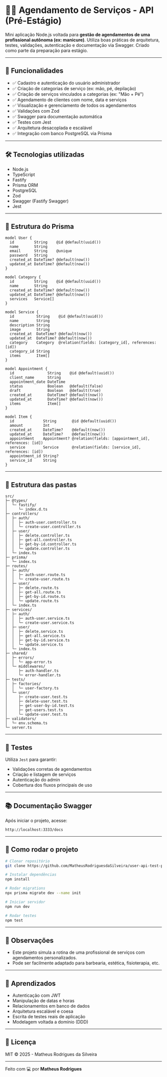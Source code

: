 # 💇‍♀️ Agendamento de Serviços - API (Pré-Estágio)

Mini aplicação Node.js voltada para **gestão de agendamentos de uma profissional autônoma (ex: manicure)**. Utiliza boas práticas de arquitetura, testes, validações, autenticação e documentação via Swagger. Criado como parte da preparação para estágio.

---

## 🚀 Funcionalidades

- ✅ Cadastro e autenticação do usuário administrador
- ✅ Criação de categorias de serviço (ex: mão, pé, depilação)
- ✅ Criação de serviços vinculados a categorias (ex: "Mão + Pé")
- ✅ Agendamento de clientes com nome, data e serviços
- ✅ Visualização e gerenciamento de todos os agendamentos
- ✅ Validações com Zod
- ✅ Swagger para documentação automática
- ✅ Testes com Jest
- ✅ Arquitetura desacoplada e escalável
- ✅ Integração com banco PostgreSQL via Prisma

---

## 🛠️ Tecnologias utilizadas

- Node.js
- TypeScript
- Fastify
- Prisma ORM
- PostgreSQL
- Zod
- Swagger (Fastify Swagger)
- Jest

---

## 📂 Estrutura do Prisma

```prisma
model User {
  id         String    @id @default(uuid())
  name       String
  email      String    @unique
  password   String
  created_at DateTime? @default(now())
  updated_at DateTime? @default(now())
}

model Category {
  id         String    @id @default(uuid())
  name       String
  created_at DateTime? @default(now())
  updated_at DateTime? @default(now())
  services   Service[]
}

model Service {
  id          String    @id @default(uuid())
  name        String
  description String
  image       String
  created_at  DateTime? @default(now())
  updated_at  DateTime? @default(now())
  category    Category  @relation(fields: [category_id], references: [id])
  category_id String
  items       Item[]
}

model Appointment {
  id               String    @id @default(uuid())
  client_name      String
  appointment_date DateTime
  status           Boolean   @default(false)
  draft            Boolean   @default(true)
  created_at       DateTime? @default(now())
  updated_at       DateTime? @default(now())
  items            Item[]
}

model Item {
  id             String       @id @default(uuid())
  amount         Int
  created_at     DateTime?    @default(now())
  updated_at     DateTime?    @default(now())
  appointment    Appointment? @relation(fields: [appointment_id], references: [id])
  service        Service      @relation(fields: [service_id], references: [id])
  appointment_id String?
  service_id     String
}
```

---

## 📁 Estrutura das pastas

```
src/
├─ @types/
│  └─ fastify/
│     └─ index.d.ts
├─ controllers/
│  ├─ auth/
│  │  ├─ auth-user.controller.ts
│  │  └─ create-user.controller.ts
│  ├─ user/
│  │  ├─ delete.controller.ts
│  │  ├─ get-all.controller.ts
│  │  ├─ get-by-id.controller.ts
│  │  └─ update.controller.ts
│  └─ index.ts
├─ prisma/
│  └─ index.ts
├─ routes/
│  ├─ auth/
│  │  ├─ auth-user.route.ts
│  │  └─ create-user.route.ts
│  ├─ user/
│  │  ├─ delete.route.ts
│  │  ├─ get-all.route.ts
│  │  ├─ get-by-id.route.ts
│  │  └─ update.route.ts
│  └─ index.ts
├─ services/
│  ├─ auth/
│  │  ├─ auth-user.service.ts
│  │  └─ create-user.service.ts
│  ├─ user/
│  │  ├─ delete.service.ts
│  │  ├─ get-all.service.ts
│  │  ├─ get-by-id.service.ts
│  │  └─ update.service.ts
│  └─ index.ts
├─ shared/
│  ├─ errors/
│  │  └─ app-error.ts
│  └─ middlewares/
│     ├─ auth-handler.ts
│     └─ error-handler.ts
├─ tests/
│  ├─ factories/
│  │  └─ user-factory.ts
│  └─ user/
│     ├─ create-user.test.ts
│     ├─ delete-user.test.ts
│     ├─ get-user-by-id.test.ts
│     ├─ get-users.test.ts
│     └─ update-user.test.ts
├─ validators/
│  └─ env.schema.ts
└─ server.ts
```

---

## 🧪 Testes

Utiliza `Jest` para garantir:

- Validações corretas de agendamentos
- Criação e listagem de serviços
- Autenticação do admin
- Cobertura dos fluxos principais de uso

---

## 📚 Documentação Swagger

Após iniciar o projeto, acesse:

```
http://localhost:3333/docs
```

---

## 📜 Como rodar o projeto

```bash
# Clonar repositório
git clone https://github.com/MatheusRodriguesdaSilveira/user-api-test-practice-pre-stage.git

# Instalar dependências
npm install

# Rodar migrations
npx prisma migrate dev --name init

# Iniciar servidor
npm run dev

# Rodar testes
npm test
```

---

## 📌 Observações

- Este projeto simula a rotina de uma profissional de serviços com agendamentos personalizados.
- Pode ser facilmente adaptado para barbearia, estética, fisioterapia, etc.

---

## 🧠 Aprendizados

- Autenticação com JWT
- Manipulação de datas e horas
- Relacionamentos em banco de dados
- Arquitetura escalável e coesa
- Escrita de testes reais de aplicação
- Modelagem voltada a domínio (DDD)

---

## 📄 Licença

MIT © 2025 - Matheus Rodrigues da Silveira

---

Feito com 💻 por **Matheus Rodrigues**
